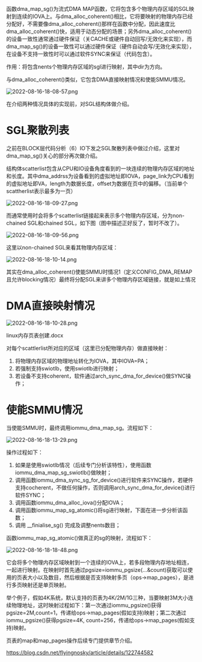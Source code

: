 

函数dma_map_sg()为流式DMA MAP函数，它将包含多个物理内存区域的SGL映射到连续的IOVA上。与dma_alloc_coherent()相比，它将要映射的物理内存已经分配好，不需要像dma_alloc_coherent()那样在函数中分配，因此速度比dma_alloc_coherent()快，适用于动态分配的场景；另外dma_alloc_coherent()的设备一致性通常通过硬件保证（关CACHE或硬件自动回写/无效化来实现），而dma_map_sg()的设备一致性可以通过硬件保证（硬件自动会写/无效化来实现），在设备不支持一致性时可以通过软件SYNC来保证（代码包含）。

作用：将包含nents个物理内存区域的sgl进行映射，其中dir为方向。

与dma_alloc_coherent()类似，它包含DMA直接映射情况和使能SMMU情况。

![2022-08-16-18-08-57.png](./images/2022-08-16-18-08-57.png)

在介绍两种情况具体的实现前，对SGL结构体做介绍。

# SGL聚散列表

之前在BLOCK层代码分析（6）IO下发之SGL聚散列表中做过介绍，这里对dma_map_sg()关心的部分再次做介绍。

结构体scatterlist包含从CPU和IO设备角度看到的一块连续的物理内存区域的地址和长度。其中dma_addrss为设备看到的虚拟地址即IOVA，page_link为CPU看到的虚拟地址即VA，length为数据长度，offset为数据在页中的偏移。（当前单个scattherlist表示最多为一页）

![2022-08-16-18-09-27.png](./images/2022-08-16-18-09-27.png)

而通常使用时会将多个scatterlist链接起来表示多个物理内存区域，分为non-chained SGL和chained SGL，如下图（图中描述正好反了，暂时不改了）。

![2022-08-16-18-09-56.png](./images/2022-08-16-18-09-56.png)

这里以non-chained SGL来看其物理内存区域：

![2022-08-16-18-10-14.png](./images/2022-08-16-18-10-14.png)

其实在dma_alloc_coherent()使能SMMU时情况1（定义CONFIG_DMA_REMAP且允许blocking情况）最终将分配SGL来讲多个物理内存区域链接，就是如上情况

# DMA直接映射情况

![2022-08-16-18-10-28.png](./images/2022-08-16-18-10-28.png)

linux内存页表创建.docx

对每个scattlerlist所对应的区域（这里已分配物理内存）做直接映射：

1. 将物理内存区域的物理地址转化为IOVA，其中IOVA=PA；
2. 若强制支持swiotlb，使用swiotlb进行映射；
3. 若设备不支持coherent，软件通过arch_sync_dma_for_device()做SYNC操作；

# 使能SMMU情况

当使能SMMU时，最终调用iommu_dma_map_sg。流程如下：

![2022-08-16-18-13-29.png](./images/2022-08-16-18-13-29.png)

操作过程如下：

1. 如果是使用swiotlb情况（后续专门分析该特性），使用函数iommu_dma_map_sg_swiotlb()做映射；
2. 调用函数iommu_dma_sync_sg_for_device()进行软件来SYNC操作，若硬件支持cocherent，不做任何操作，否则调用arch_sync_dma_for_device()进行软件SYNC；
3. 调用函数iommu_dma_alloc_iova()分配IOVA；
4. 调用函数iommu_map_sg_atomic()将sg进行映射，下面在进一步分析该函数；
5. 调用 __finialise_sg() 完成及调整nents数目；

函数iommu_map_sg_atomic()做真正的sg的映射，流程如下：

![2022-08-16-18-18-48.png](./images/2022-08-16-18-18-48.png)

它会将多个物理内存区域映射到一个连续的IOVA上，若多段物理内存地址相连，一起进行映射。在映射时首先通过pgsize=iommu_pgsize(...&count)获取可以使用的页表大小以及数目，然后根据是否支持映射多页（ops->map_pages），是进行多页映射还是单页映射。

举个例子，假如4K系统，默认支持的页表为4K/2M/1G三种，当要映射3M大小连续物理地址，这时映射过程如下：第一次通过iommu_pgsize()获得pgsize=2M,count=1，传递给ops->map_pages(假如支持)映射；第二次通过iommu_pgsize()获得pgsize=4K, count=256，传递给ops->map_pages(假如支持)映射。

页表的map和map_pages操作后续专门提供章节介绍。

https://blog.csdn.net/flyingnosky/article/details/122744582